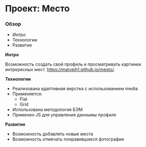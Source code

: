 # Проект: Место

### Обзор
* Интро
* Технологии
* Развитие

**Интро**

Возможность создать свой профиль и просматривать картинки интрересных мест.
https://matveih1.github.io/mesto/.


**Технологии**

* Реализована адаптивная верстка с использованием media 
* Применяется: 
  * Flat
  * Grid
* Использована методология БЭМ
* Применен JS для управления даннымы профиля

**Развитие**

* Возможность добавлять новые места
* Возможность отмечать понравившиеся фотографии
